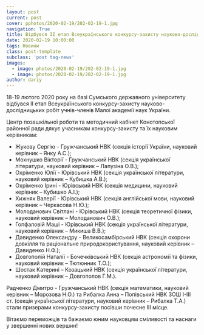 ```yaml
---
layout: post
current: post
cover: pphotos/2020-02-19/202-02-19-1.jpg
navigation: True
title: Bідбувся ІІ етап Всеукраїнського конкурсу-захисту науково-дослідницьких робіт учнів-членів MAH
date: 2020-02-19 10:00:00
tags: Новини
class: post-template
subclass: 'post tag-news'
images:
  - image: photos/2020-02-19/202-02-19-1.jpg
  - image: photos/2020-02-19/202-02-19-1.jpg
author: dariy
---
```


18-19 лютого 2020 року на базі Сумського державного університету відбувся ІІ етап Всеукраїнського конкурсу-захисту науково-дослідницьких робіт учнів-членів Малої академії наук України.

Центр позашкільної роботи та методичний кабінет Конотопської районної ради дякує учасникам конкурсу-захисту та їх науковим керівникам:

 - Жукову Сергію - Гружчанський НВК (секція історії України, науковий керівник – Янку А.С.);
 - Мохнушко Вікторії - Гружчанський НВК (секція української літератури, науковий керівник – Лапузіна О.В.);
 - Охріменко Юлії - Юрівський НВК  (секція української літератури, науковий керівник – Кубишка А.В.);
 - Охріменко Ірині - Юрівський НВК (секція медицини, науковий керівник – Кубишко А.І.);
 - Хижняк Валерії - Юрівський НВК (секція англійської мови, науковий керівник – Черкасова Н.Ю.);
 - Молоданович Світлані - Юрівський НВК (секція теоретичної фізики, науковий керівник – Молоданович О.В.);
 - Гопфаловій Маші - Юрівський НВК  (секція української літератури, науковий керівник – Микиша В.В.);
 - Давиденко Олександру - Великосамбірський НВК (секція охорони довкілля та раціональне природокористування, науковий керівник – Давиденко Н.Ф.);
 - Довгополій Наталії - Бочечківський НВК (секція астрономії та фізики, науковий керівник – Тютюнник Т.О.);
 - Шостак Катерині – Козацький НВК (секція української літератури, науковий керівник – Довгополов Г.М.).

Радченко Дмитро - Гружчанський НВК (секція математики, науковий керівник – Морозова Н.О.) та Рибалка Анна – Попівський  НВК ЗОШ І-ІІІ ст. (секція української літератури, науковий керівник – Рибалка Т.А.) стали призерами конкурсу-захисту посівши почесне ІІІ місце.

Вітаємо переможців та бажаємо юним науковцям сміливості та наснаги у звершенні нових вершин!
